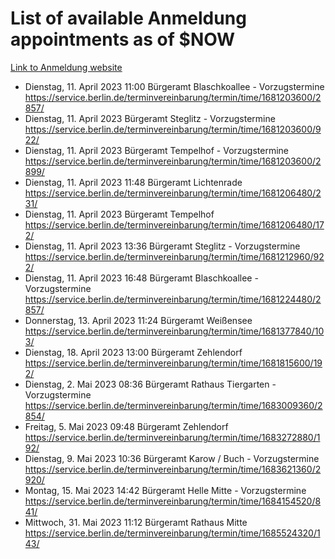 # List of available Anmeldung appointments as of $NOW
[Link to Anmeldung website](https://service.berlin.de/terminvereinbarung/termin/tag.php?termin=1&anliegen[]=120686&dienstleisterlist=122210,122217,327316,122219,327312,122227,327314,122231,327346,122243,327348,122254,122252,329742,122260,329745,122262,329748,122271,327278,122273,327274,122277,327276,330436,122280,327294,122282,327290,122284,327292,122291,327270,122285,327266,122286,327264,122296,327268,150230,329760,122297,327286,122294,327284,122312,329763,122314,329775,122304,327330,122311,327334,122309,327332,317869,122281,327352,122279,329772,122283,122276,327324,122274,327326,122267,329766,122246,327318,122251,327320,122257,327322,122208,327298,122226,327300&herkunft=http%3A%2F%2Fservice.berlin.de%2Fdienstleistung%2F120686%2F)
- Dienstag, 11. April 2023 11:00 Bürgeramt Blaschkoallee - Vorzugstermine https://service.berlin.de/terminvereinbarung/termin/time/1681203600/2857/
- Dienstag, 11. April 2023  Bürgeramt Steglitz - Vorzugstermine https://service.berlin.de/terminvereinbarung/termin/time/1681203600/922/
- Dienstag, 11. April 2023  Bürgeramt Tempelhof - Vorzugstermine https://service.berlin.de/terminvereinbarung/termin/time/1681203600/2899/
- Dienstag, 11. April 2023 11:48 Bürgeramt Lichtenrade https://service.berlin.de/terminvereinbarung/termin/time/1681206480/231/
- Dienstag, 11. April 2023  Bürgeramt Tempelhof https://service.berlin.de/terminvereinbarung/termin/time/1681206480/172/
- Dienstag, 11. April 2023 13:36 Bürgeramt Steglitz - Vorzugstermine https://service.berlin.de/terminvereinbarung/termin/time/1681212960/922/
- Dienstag, 11. April 2023 16:48 Bürgeramt Blaschkoallee - Vorzugstermine https://service.berlin.de/terminvereinbarung/termin/time/1681224480/2857/
- Donnerstag, 13. April 2023 11:24 Bürgeramt Weißensee https://service.berlin.de/terminvereinbarung/termin/time/1681377840/103/
- Dienstag, 18. April 2023 13:00 Bürgeramt Zehlendorf https://service.berlin.de/terminvereinbarung/termin/time/1681815600/192/
- Dienstag, 2. Mai 2023 08:36 Bürgeramt Rathaus Tiergarten - Vorzugstermine https://service.berlin.de/terminvereinbarung/termin/time/1683009360/2854/
- Freitag, 5. Mai 2023 09:48 Bürgeramt Zehlendorf https://service.berlin.de/terminvereinbarung/termin/time/1683272880/192/
- Dienstag, 9. Mai 2023 10:36 Bürgeramt Karow / Buch - Vorzugstermine https://service.berlin.de/terminvereinbarung/termin/time/1683621360/2920/
- Montag, 15. Mai 2023 14:42 Bürgeramt Helle Mitte - Vorzugstermine https://service.berlin.de/terminvereinbarung/termin/time/1684154520/841/
- Mittwoch, 31. Mai 2023 11:12 Bürgeramt Rathaus Mitte https://service.berlin.de/terminvereinbarung/termin/time/1685524320/143/
